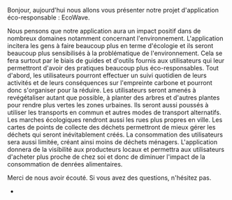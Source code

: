 Bonjour, aujourd'hui nous allons vous présenter notre projet d'application éco-responsable : EcoWave.

Nous pensons que notre application aura un impact positif dans de nombreux domaines notamment concernant l'environnement. L'application incitera les gens à faire beaucoup plus en terme d'écologie et ils seront beaucoup plus sensibilisés à la problématique de l'environnement. Cela se fera surtout par le biais de guides et d'outils fournis aux utilisateurs qui leur permettront d'avoir des pratiques beaucoup plus éco-responsables. Tout d'abord, les utilisateurs pourront effectuer un suivi quotidien de leurs activités et de leurs conséquences sur l'empreinte carbone et pourront donc s'organiser pour la réduire. Les utilisateurs seront amenés à revégétaliser autant que possible, à planter des arbres et d'autres plantes pour rendre plus vertes les zones urbaines. Ils seront aussi poussés à utiliser les transports en commun et autres modes de transport alternatifs. Les marches écologiques rendront aussi les rues plus propres en ville. Les cartes de points de collecte des déchets permettront de mieux gérer les déchets qui seront inévitablement créés. La consommation des utilisateurs sera aussi limitée, créant ainsi moins de déchets ménagers. L'application donnera de la visibilité aux producteurs locaux et permettra aux utilisateurs d'acheter plus proche de chez soi et donc de diminuer l'impact de la consommation de denrées alimentaires.

Merci de nous avoir écouté. Si vous avez des questions, n'hésitez pas.

-